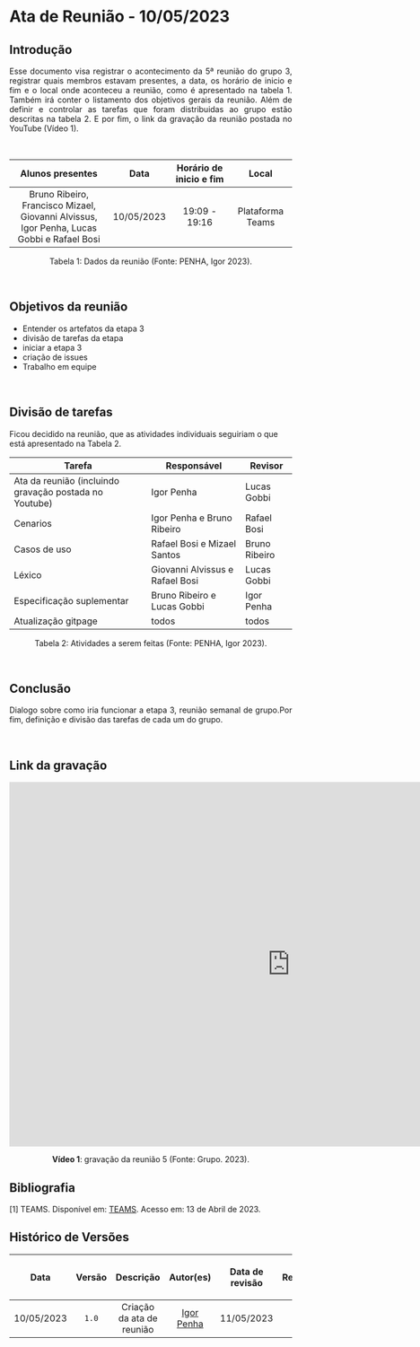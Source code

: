 # Ata de Reunião - 10/05/2023

## Introdução

<p align="justify">
Esse documento visa registrar o acontecimento da 5ª reunião do grupo 3, registrar quais membros estavam presentes, a data, os horário de inicio e fim e o local onde aconteceu a reunião, como é apresentado na tabela 1. Também irá conter o listamento dos objetivos gerais da reunião. Além de definir e controlar as tarefas que foram distribuidas ao grupo estão descritas na tabela 2. E por fim, o link da gravação da reunião postada no YouTube (Vídeo 1).
</p>

<br />

|                                          Alunos presentes                                    |    Data    | Horário de inicio e fim |      Local       |
| :------------------------------------------------------------------------------------------: | :--------: | :---------------------: | :--------------: |
| Bruno Ribeiro, Francisco Mizael, Giovanni Alvissus, </br>Igor Penha, Lucas Gobbi e Rafael Bosi | 10/05/2023 |      19:09 - 19:16      | Plataforma Teams |

<div style="text-align: center">
<p> Tabela 1: Dados da reunião (Fonte: PENHA, Igor 2023). </p>
</div>

<br />

## Objetivos da reunião

- Entender os artefatos da etapa 3
- divisão de tarefas da etapa
- iniciar a etapa 3
- criação de issues
- Trabalho em equipe


<br />

## Divisão de tarefas

Ficou decidido na reunião, que as atividades individuais seguiriam o que está apresentado na Tabela 2.

| Tarefa | Responsável | Revisor |
| ------ | ----------- | ------- |
| Ata da reunião (incluindo gravação postada no Youtube) | Igor Penha | Lucas Gobbi |
| Cenarios | Igor Penha e Bruno Ribeiro| Rafael Bosi |
| Casos de uso | Rafael Bosi e Mizael Santos | Bruno Ribeiro |
| Léxico | Giovanni Alvissus e Rafael Bosi | Lucas Gobbi |
| Especificação suplementar | Bruno Ribeiro e Lucas Gobbi | Igor Penha |
| Atualização gitpage | todos | todos

<div style="text-align: center">
<p> Tabela 2: Atividades a serem feitas (Fonte: PENHA, Igor 2023). </p>
</div>

<br />

## Conclusão

<p align="justify">
Dialogo sobre como iria funcionar a etapa 3, reunião semanal de grupo.Por fim, definição e divisão das tarefas de cada um do grupo.
</p>

<br />

## Link da gravação

<iframe width="1000vw" height="650vh" src="https://www.youtube.com/embed/A2rhwnFatvg" title="Reunião 5" frameborder="0" allow="accelerometer; autoplay; clipboard-write; encrypted-media; gyroscope; picture-in-picture" allowfullscreen=""></iframe>
<div align="center">
<p> <b>Vídeo 1</b>: gravação da reunião 5 (Fonte: Grupo. 2023).</p>
</div>


## Bibliografia
[1] TEAMS. Disponível em: [TEAMS](https://teams.microsoft.com/). Acesso em: 13 de Abril de 2023.

## Histórico de Versões

| <p align="center">Data</p> | <p align="center">Versão</p> | <p align="center">Descrição</p> | <p align="center">Autor(es)</p> | <p align="center">Data de revisão</p> | <p align="center">Revisor(es)</p> |
| :--:       | :----: | :-------: | :---: | :-------------: | :-----: |
| 10/05/2023 | `1.0`  | Criação da ata de reunião | [Igor Penha](https://github.com/igorpenhaa)  | 11/05/2023 | [Lucas Gobbi](https://github.com/lucasbergholz) |

</p>

